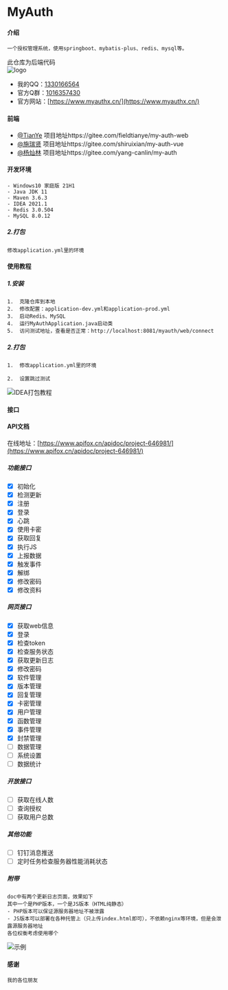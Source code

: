 # MyAuth

#### 介绍
    一个授权管理系统，使用springboot、mybatis-plus、redis、mysql等。
此仓库为后端代码<br>
![logo](https://images.gitee.com/uploads/images/2022/0218/215303_dbbda392_5370510.png)

* 我的QQ：[1330166564](https://wpa.qq.com/msgrd?v=3&uin=1330166564&site=qq&menu=yes)
* 官方Q群：[1016357430](https://jq.qq.com/?_wv=1027&k=eaectWIr)
* 官方网站：[https://www.myauthx.cn/](https://www.myauthx.cn/)

#### 前端
- [@TianYe](https://gitee.com/fieldtianye)
项目地址https://gitee.com/fieldtianye/my-auth-web
- [@施瑞贤](https://gitee.com/shiruixian)
项目地址https://gitee.com/shiruixian/my-auth-vue
- [@杨灿林](https://gitee.com/yang-canlin)
项目地址https://gitee.com/yang-canlin/my-auth

#### 开发环境
    - Windows10 家庭版 21H1
    - Java JDK 11
    - Maven 3.6.3
    - IDEA 2021.1
    - Redis 3.0.504
    - MySQL 8.0.12

##### 2.打包
    修改application.yml里的环境 

#### 使用教程
##### 1.安装
    1.  克隆仓库到本地
    2.  修改配置：application-dev.yml和application-prod.yml
    3.  启动Redis、MySQL
    4.  运行MyAuthApplication.java启动类
    5.  访问测试地址，查看是否正常：http://localhost:8081/myauth/web/connect

##### 2.打包
    1.  修改application.yml里的环境

    2.  设置跳过测试
![IDEA打包教程](https://images.gitee.com/uploads/images/2022/0208/094816_5322dd06_5370510.png)

#### 接口
#### API文档

在线地址：[https://www.apifox.cn/apidoc/project-646981/](https://www.apifox.cn/apidoc/project-646981/)

##### 功能接口

- [x] 初始化
- [x] 检测更新
- [x] 注册
- [x] 登录
- [x] 心跳
- [x] 使用卡密
- [x] 获取回复
- [x] 执行JS
- [x] 上报数据
- [x] 触发事件
- [x] 解绑
- [x] 修改密码
- [x] 修改资料
##### 网页接口
- [x] 获取web信息
- [x] 登录
- [x] 检查token
- [x] 检查服务状态
- [x] 获取更新日志
- [x] 修改密码
- [x] 软件管理
- [x] 版本管理
- [x] 回复管理
- [x] 卡密管理
- [x] 用户管理
- [x] 函数管理
- [x] 事件管理
- [x] 封禁管理
- [ ] 数据管理
- [ ] 系统设置
- [ ] 数据统计

##### 开放接口
- [ ] 获取在线人数
- [ ] 查询授权
- [ ] 获取用户总数

##### 其他功能

- [ ] 钉钉消息推送
- [ ] 定时任务检查服务器性能消耗状态

##### 附带
    doc中有两个更新日志页面，效果如下
    其中一个是PHP版本，一个是JS版本（HTML纯静态）
    - PHP版本可以保证源服务器地址不被泄露
    - JS版本可以部署在各种托管上（只上传index.html即可），不依赖nginx等环境，但是会泄露源服务器地址
    各位权衡考虑使用哪个
![示例](https://images.gitee.com/uploads/images/2022/0301/225502_1788301a_5370510.png)
#### 感谢
    我的各位朋友